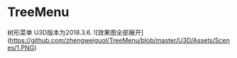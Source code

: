 # TreeMenu
树形菜单
U3D版本为2018.3.6.
![效果图全部展开]
(https://github.com/zhengweiguol/TreeMenu/blob/master/U3D/Assets/Scenes/1.PNG)
